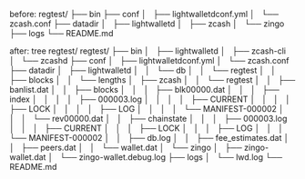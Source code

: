 before:
regtest/
├── bin
├── conf
│   ├── lightwalletdconf.yml
│   └── zcash.conf
├── datadir
│   ├── lightwalletd
│   ├── zcash
│   └── zingo
├── logs
└── README.md

after:
tree regtest/
regtest/
├── bin
│   ├── lightwalletd
│   ├── zcash-cli
│   └── zcashd
├── conf
│   ├── lightwalletdconf.yml
│   └── zcash.conf
├── datadir
│   ├── lightwalletd
│   │   └── db
│   │       └── regtest
│   │           ├── blocks
│   │           └── lengths
│   ├── zcash
│   │   └── regtest
│   │       ├── banlist.dat
│   │       ├── blocks
│   │       │   ├── blk00000.dat
│   │       │   ├── index
│   │       │   │   ├── 000003.log
│   │       │   │   ├── CURRENT
│   │       │   │   ├── LOCK
│   │       │   │   ├── LOG
│   │       │   │   └── MANIFEST-000002
│   │       │   └── rev00000.dat
│   │       ├── chainstate
│   │       │   ├── 000003.log
│   │       │   ├── CURRENT
│   │       │   ├── LOCK
│   │       │   ├── LOG
│   │       │   └── MANIFEST-000002
│   │       ├── db.log
│   │       ├── fee_estimates.dat
│   │       ├── peers.dat
│   │       └── wallet.dat
│   └── zingo
│       ├── zingo-wallet.dat
│       └── zingo-wallet.debug.log
├── logs
│   └── lwd.log
└── README.md

